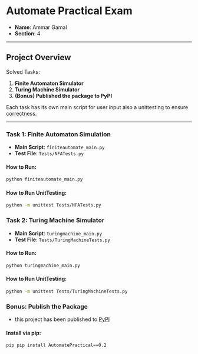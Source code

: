 # Automate Practical Exam 


- **Name**: Ammar Gamal  
- **Section**: 4  

---

## Project Overview

Solved Tasks:

1. **Finite Automaton Simulator**
2. **Turing Machine Simulator**
3. **(Bonus) Published the package to PyPI**

Each task has its own main script for user input also a unittesting to ensure correctness.

---

### Task 1: Finite Automaton Simulation

- **Main Script**: `finiteautomate_main.py`
- **Test File**: `Tests/NFATests.py`

#### How to Run:
```bash
python finiteautomate_main.py
```
#### How to Run UnitTesting:
```bash
python -m unittest Tests/NFATests.py
```
### Task 2: Turing Machine Simulator

- **Main Script**: `turingmachine_main.py`
- **Test File**: `Tests/TuringMachineTests.py`

#### How to Run:
```bash
python turingmachine_main.py
```
#### How to Run UnitTesting:
```bash
python -m unittest Tests/TuringMachineTests.py
```
### Bonus: Publish the Package
- this project has been published to <a href="https://pypi.org/project/AutomatePractical/0.2/">PyPl</a>
#### Install via pip:
``` bash 
pip pip install AutomatePractical==0.2
```



